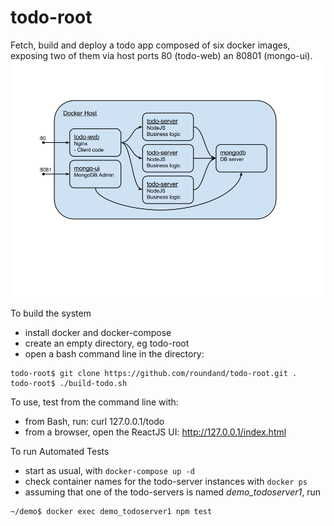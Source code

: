 # todo-root
Fetch, build and deploy a todo app composed of six docker images, exposing two of them via host ports 80 (todo-web) an 80801 (mongo-ui).
![Architecture Diagram](/img/Docker-NginxNodeMongo.png "Architecture Diagram")

To build the system
- install docker and docker-compose
- create an empty directory, eg todo-root
- open a bash command line in the directory:

```
todo-root$ git clone https://github.com/roundand/todo-root.git .
todo-root$ ./build-todo.sh
```

To use, test from the command line with:
- from Bash, run: curl 127.0.0.1/todo
- from a browser, open the ReactJS UI: http://127.0.0.1/index.html

To run Automated Tests
- start as usual, with `docker-compose up -d`
- check container names for the todo-server instances with `docker ps`
- assuming that one of the todo-servers is named *demo_todoserver1*, run

```
~/demo$ docker exec demo_todoserver1 npm test
```

